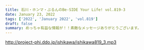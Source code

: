```yaml
---
title: 石川・ホンマ・ぶるんのBe-SIDE Your Life! vol.819-3
date: January 23, 2022
tags: ['2022', 'January 2022', 'vol.819']
draft: false
summary: めっちゃ有益な情報が！！素敵なメッセージありがとうございます。
---
```


http://project-phi.ddo.jp/ishikawa/ishikawa819_3.mp3
